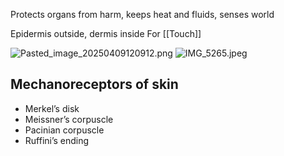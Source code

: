 Protects organs from harm, keeps heat and fluids, senses world

Epidermis outside, dermis inside
For [[Touch]]

![Pasted_image_20250409120912.png](pasted_image_20250409120912.png)
![IMG_5265.jpeg](img_5265.jpeg)

## Mechanoreceptors of skin
- Merkel’s disk
- Meissner’s corpuscle
- Pacinian corpuscle
- Ruffini’s ending
